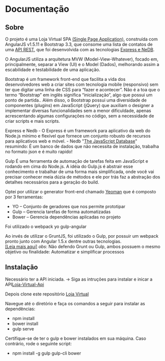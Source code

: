 # Documentação

## Sobre 

O projeto é uma Loja Virtual SPA [(Single Page Application)](https://www.portalgsti.com.br/2017/08/single-page-application-spa.html), construída com AngularJS v1.5.11 e Bootstrap 3.3,  que consome uma lista de contatos de uma [API REST](https://pt.stackoverflow.com/questions/45783/o-que-%C3%A9-rest-e-restful), que foi desenvolvida com as tecnologias [Express e NeDB](https://www.google.com.br/url?sa=t&rct=j&q=&esrc=s&source=web&cd=2&cad=rja&uact=8&ved=0ahUKEwjohZnX9MbWAhUFKiYKHSh3DuUQFggzMAE&url=https%3A%2F%2Fwww.npmjs.com%2Fpackage%2Fexpress-nedb-rest&usg=AFQjCNHq3NZjZSmFPpM_PtosGLMeoU0zeA).

O AngularJS utiliza a arquitetura MVW (Model-View-Whatever), focado em, principalmente, separar a View (UI) e o Model (Dados), melhorando assim a escabilidade e testabilidade de uma aplicação.


Bootstrap é um framework front-end que facilita a vida dos desenvolvedores web a criar sites com tecnologia mobile (responsivo) sem ter que digitar uma linha de CSS para “fazer e acontecer”. Não é a toa que o termo “Bootstrap” em inglês significa “inicialização”, algo que possui um ponto de partida..
Além disso, o Bootstrap possui uma diversidade de componentes (plugins) em JavaScript (jQuery) que auxiliam o designer a implementar diversas funcionalidades sem a menor dificuldade, apenas acrescentando algumas configurações no código, sem a necessidade de criar scripts e mais scripts.


Express e Nedb
    -  O Express é um framework para aplicativo da web do Node.js mínimo e flexível que fornece um conjunto robusto de recursos para aplicativos web e móvel.
    - Nedb "[The JavaScript Database](https://github.com/louischatriot/nedb)" resumindo: É um banco de dados que não necessita de instalação, trabalha no formato json e é muito rapido! 


Gulp 
É uma ferramenta de automação de tarefas feita em JavaScript e rodando em cima do Node.js. A idéia do Gulp.js é abstrair esse conhecimento e trabalhar de uma forma mais simplificada, onde você vai precisar conhecer meia dúzia de métodos e ele por trás faz a abstração dos detalhes necessários para a geração do build.


Optei por utilizar o generator front-end chamado [Yeoman](http://yeoman.io) que é composto por 3 ferramentas:

*   YO – Conjunto de geradores que nos permite prototipar
*   Gulp – Gerencia tarefas de forma automatizadas
*   Bower – Gerencia dependências aplicadas no projeto

Foi utilizado o webpack yo gulp-angular


Ao invés de utilizar o GruntJS, foi utilizado o Gulp, por possuir um webpack pronto junto com Angular 1.5.x dentre outras tecnologias.  
[[Leia mais aqui]](https://www.google.com.br/url?sa=t&rct=j&q=&esrc=s&source=web&cd=1&cad=rja&uact=8&ved=0ahUKEwjE2eC0nMjWAhVIi5AKHUmNDb0QFggqMAA&url=https%3A%2F%2Fgithub.com%2FSwiip%2Fgenerator-gulp-angular&usg=AFQjCNE0dt6R935EfRHM6QYGif948Jn4kg)
*obs*: Não defendo Grunt ou Gulp, ambos possuem o mesmo objetivo ou finalidade: Automatizar e simplificar processos

## Instalação

Necessário ter a API iniciada.
-> Siga as intruções para instalar e inicar a API[Loja-Virtual-Api](https://github.com/MarcusGabriel/loja-virtual-api) 

Depois clone este repositório  [Loja Virtual](https://github.com/MarcusGabriel/loja-virtual)

Navegue até o diretório e faça os comandos a seguir para instalar as dependências:

*   npm install
*   bower install
*   gulp serve

Certifique-se de ter o gulp e bower instalados em sua máquina. Caso contrário, rode o seguinte script:

*   npm install -g gulp gulp-cli bower


